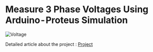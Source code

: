 # Measure 3 Phase Voltages Using Arduino - Proteus Simulation
![Voltage](https://github.com/4yub1k/3-phase-voltmeter/assets/45902447/6c9aa057-5f48-4ae1-9d0a-4a56ae73bb3e)

Detailed article about the project : [Project](https://medium.com/@4yub1k/measure-3-phase-voltages-using-arduino-proteus-simulation-cce1988f5547)

